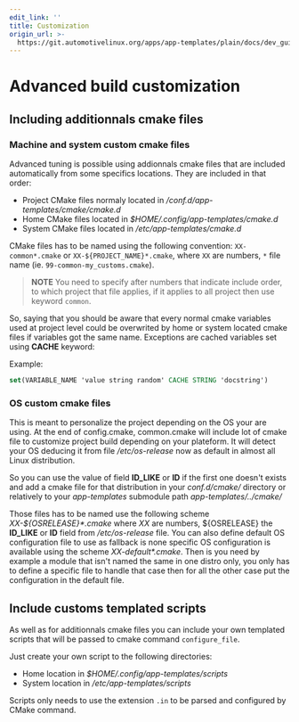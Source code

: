 ```yaml
---
edit_link: ''
title: Customization
origin_url: >-
  https://git.automotivelinux.org/apps/app-templates/plain/docs/dev_guide/4_advanced_customization.md?h=flounder
---
```


<!-- WARNING: This file is generated by fetch_docs.js using /home/boron/Documents/AGL/docs-webtemplate/site/_data/tocs/devguides/flounder/app-templates-guides-flounder-devguides-book.yml -->

# Advanced build customization

## Including additionnals cmake files

### Machine and system custom cmake files

Advanced tuning is possible using addionnals cmake files that are included
automatically from some specifics locations. They are included in that order:

- Project CMake files normaly located in _<project-root-path>/conf.d/app-templates/cmake/cmake.d_
- Home CMake files located in _$HOME/.config/app-templates/cmake.d_
- System CMake files located in _/etc/app-templates/cmake.d_

CMake files has to be named using the following convention: `XX-common*.cmake`
or `XX-${PROJECT_NAME}*.cmake`, where `XX` are numbers, `*` file name
(ie. `99-common-my_customs.cmake`).

> **NOTE** You need to specify after numbers that indicate include order, to
which project that file applies, if it applies to all project then use keyword
`common`.

So, saying that you should be aware that every normal cmake variables used at
project level could be overwrited by home or system located cmake files if
variables got the same name. Exceptions are cached variables set using
**CACHE** keyword:

Example:

```cmake
set(VARIABLE_NAME 'value string random' CACHE STRING 'docstring')
```

### OS custom cmake files

This is meant to personalize the project depending on the OS your are using.
At the end of config.cmake, common.cmake will include lot of cmake file to
customize project build depending on your plateform. It will detect your OS
deducing it from file _/etc/os-release_ now as default in almost all Linux
distribution.

So you can use the value of field **ID_LIKE** or **ID** if the
first one doesn't exists and add a cmake file for that distribution in your
_conf.d/cmake/_ directory or relatively to your _app-templates_ submodule path
_app-templates/../cmake/_

Those files has to be named use the following scheme _XX-${OSRELEASE}*.cmake_
where _XX_ are numbers, ${OSRELEASE} the **ID_LIKE** or **ID** field from
_/etc/os-release_ file. You can also define default OS configuration file
to use as fallback is none specific OS configuration is available using the
scheme _XX-default*.cmake_. Then is you need by example a module that isn't
named the same in one distro only, you only has to define a specific file to
handle that case then for all the other case put the configuration in the
default file.

## Include customs templated scripts

As well as for additionnals cmake files you can include your own templated
scripts that will be passed to cmake command `configure_file`.

Just create your own script to the following directories:

- Home location in _$HOME/.config/app-templates/scripts_
- System location in _/etc/app-templates/scripts_

Scripts only needs to use the extension `.in` to be parsed and configured by
CMake command.
